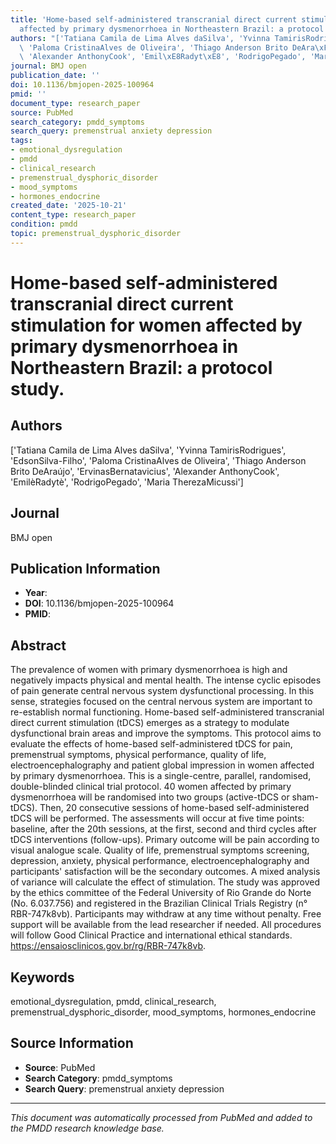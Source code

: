 ```yaml
---
title: 'Home-based self-administered transcranial direct current stimulation for women
  affected by primary dysmenorrhoea in Northeastern Brazil: a protocol study.'
authors: "['Tatiana Camila de Lima Alves daSilva', 'Yvinna TamirisRodrigues', 'EdsonSilva-Filho',\
  \ 'Paloma CristinaAlves de Oliveira', 'Thiago Anderson Brito DeAra\xFAjo', 'ErvinasBernatavicius',\
  \ 'Alexander AnthonyCook', 'Emil\xE8Radyt\xE8', 'RodrigoPegado', 'Maria TherezaMicussi']"
journal: BMJ open
publication_date: ''
doi: 10.1136/bmjopen-2025-100964
pmid: ''
document_type: research_paper
source: PubMed
search_category: pmdd_symptoms
search_query: premenstrual anxiety depression
tags:
- emotional_dysregulation
- pmdd
- clinical_research
- premenstrual_dysphoric_disorder
- mood_symptoms
- hormones_endocrine
created_date: '2025-10-21'
content_type: research_paper
condition: pmdd
topic: premenstrual_dysphoric_disorder
---
```


# Home-based self-administered transcranial direct current stimulation for women affected by primary dysmenorrhoea in Northeastern Brazil: a protocol study.

## Authors
['Tatiana Camila de Lima Alves daSilva', 'Yvinna TamirisRodrigues', 'EdsonSilva-Filho', 'Paloma CristinaAlves de Oliveira', 'Thiago Anderson Brito DeAraújo', 'ErvinasBernatavicius', 'Alexander AnthonyCook', 'EmilèRadytè', 'RodrigoPegado', 'Maria TherezaMicussi']

## Journal
BMJ open

## Publication Information
- **Year**: 
- **DOI**: 10.1136/bmjopen-2025-100964
- **PMID**: 

## Abstract
The prevalence of women with primary dysmenorrhoea is high and negatively impacts physical and mental health. The intense cyclic episodes of pain generate central nervous system dysfunctional processing. In this sense, strategies focused on the central nervous system are important to re-establish normal functioning. Home-based self-administered transcranial direct current stimulation (tDCS) emerges as a strategy to modulate dysfunctional brain areas and improve the symptoms. This protocol aims to evaluate the effects of home-based self-administered tDCS for pain, premenstrual symptoms, physical performance, quality of life, electroencephalography and patient global impression in women affected by primary dysmenorrhoea. This is a single-centre, parallel, randomised, double-blinded clinical trial protocol. 40 women affected by primary dysmenorrhoea will be randomised into two groups (active-tDCS or sham-tDCS). Then, 20 consecutive sessions of home-based self-administered tDCS will be performed. The assessments will occur at five time points: baseline, after the 20th sessions, at the first, second and third cycles after tDCS interventions (follow-ups). Primary outcome will be pain according to visual analogue scale. Quality of life, premenstrual symptoms screening, depression, anxiety, physical performance, electroencephalography and participants' satisfaction will be the secondary outcomes. A mixed analysis of variance will calculate the effect of stimulation. The study was approved by the ethics committee of the Federal University of Rio Grande do Norte (No. 6.037.756) and registered in the Brazilian Clinical Trials Registry (n° RBR-747k8vb). Participants may withdraw at any time without penalty. Free support will be available from the lead researcher if needed. All procedures will follow Good Clinical Practice and international ethical standards. https://ensaiosclinicos.gov.br/rg/RBR-747k8vb.

## Keywords
emotional_dysregulation, pmdd, clinical_research, premenstrual_dysphoric_disorder, mood_symptoms, hormones_endocrine

## Source Information
- **Source**: PubMed
- **Search Category**: pmdd_symptoms
- **Search Query**: premenstrual anxiety depression

---
*This document was automatically processed from PubMed and added to the PMDD research knowledge base.*
